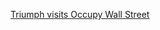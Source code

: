 ---
layout: post
wordpress_id: 1341
wordpress_url: http://noesbueno.com/archives/1341
date: '2011-11-22 13:28:25 -0600'
date_gmt: '2011-11-22 18:28:25 -0600'
body: |
  <p><a href="http://soupsoup.tumblr.com/post/12993642911">Triumph visits Occupy Wall Street</a></p>
---